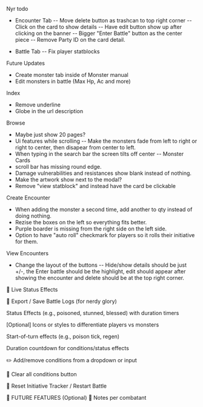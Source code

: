 Nyr todo
- Encounter Tab
-- Move delete button as trashcan to top right corner
-- Click on the card to show details
-- Have edit button show up after clicking on the banner
-- Bigger "Enter Battle" button as the center piece
-- Remove Party ID on the card detail.

- Battle Tab
-- Fix player statblocks

Future Updates
- Create monster tab inside of Monster manual
- Edit monsters in battle (Max Hp, Ac and more)


Index
- Remove underline
- Globe in the url description

Browse
- Maybe just show 20 pages?
- Ui features while scrolling
-- Make the monsters fade from left to right or right to center, then disapear from center to left.
- When typing in the search bar the screen tilts off center
-- Monster Cards
- scroll bar has missing round edge.
- Damage vulnerabilities and resistances show blank instead of nothing.
- Make the artwork show next to the modal?
- Remove "view statblock" and instead have the card be clickable

Create Encounter
- When adding the monster a second time, add another to qty instead of doing nothing.
- Rezise the boxes on the left so everything fits better.
- Purple boarder is missing from the right side on the left side.
- Option to have "auto roll" checkmark for players so it rolls their initiative for them.

View Encounters
- Change the layout of the buttons
-- Hide/show details should be just +/-, the Enter battle should be the highlight, 
edit should appear after showing the encounter and delete should be at the top right corner.



🧪 Live Status Effects

🧾 Export / Save Battle Logs (for nerdy glory)


 Status Effects (e.g., poisoned, stunned, blessed) with duration timers


 [Optional] Icons or styles to differentiate players vs monsters

 Start-of-turn effects (e.g., poison tick, regen)

 Duration countdown for conditions/status effects


 ✏️ Add/remove conditions from a dropdown or input

 🧹 Clear all conditions button


 🔄 Reset Initiative Tracker / Restart Battle

💾 FUTURE FEATURES (Optional)
 📝 Notes per combatant